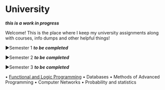 # University

***this is a work in progress***

Welcome! This is the place where I keep my university assignments along with courses, info dumps and other helpful things!

▶Semester 1 ***to be completed***

▶Semester 2 ***to be completed*** 

▶Semester 3 ***to be completed*** 
 
   • [Functional and Logic Programming](https://github.com/913-Diaconu-Ana/University/tree/main/Semester%203/Functional%20and%20Logic%20Programming)
   • Databases
   • Methods of Advanced Programming
   • Computer Networks
   • Probability and statistics
